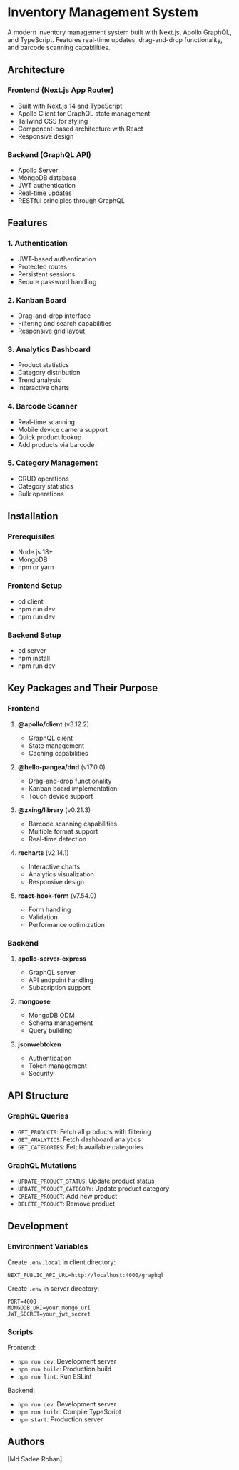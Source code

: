 # Inventory Management System

A modern inventory management system built with Next.js, Apollo GraphQL, and TypeScript. Features real-time updates, drag-and-drop functionality, and barcode scanning capabilities.

## Architecture

### Frontend (Next.js App Router)
- Built with Next.js 14 and TypeScript
- Apollo Client for GraphQL state management
- Tailwind CSS for styling
- Component-based architecture with React
- Responsive design

### Backend (GraphQL API)
- Apollo Server
- MongoDB database
- JWT authentication
- Real-time updates
- RESTful principles through GraphQL

## Features

### 1. Authentication
- JWT-based authentication
- Protected routes
- Persistent sessions
- Secure password handling

### 2. Kanban Board
- Drag-and-drop interface
- Filtering and search capabilities
- Responsive grid layout

### 3. Analytics Dashboard
- Product statistics
- Category distribution
- Trend analysis
- Interactive charts

### 4. Barcode Scanner
- Real-time scanning
- Mobile device camera support
- Quick product lookup
- Add products via barcode

### 5. Category Management
- CRUD operations
- Category statistics
- Bulk operations

## Installation

### Prerequisites
- Node.js 18+
- MongoDB
- npm or yarn

### Frontend Setup
- cd client
- npm run dev
- npm run dev

### Backend Setup
- cd server
- npm install
- npm run dev

## Key Packages and Their Purpose

### Frontend
1. **@apollo/client** (v3.12.2)
   - GraphQL client
   - State management
   - Caching capabilities

2. **@hello-pangea/dnd** (v17.0.0)
   - Drag-and-drop functionality
   - Kanban board implementation
   - Touch device support

3. **@zxing/library** (v0.21.3)
   - Barcode scanning capabilities
   - Multiple format support
   - Real-time detection

4. **recharts** (v2.14.1)
   - Interactive charts
   - Analytics visualization
   - Responsive design

5. **react-hook-form** (v7.54.0)
   - Form handling
   - Validation
   - Performance optimization

### Backend
1. **apollo-server-express**
   - GraphQL server
   - API endpoint handling
   - Subscription support

2. **mongoose**
   - MongoDB ODM
   - Schema management
   - Query building

3. **jsonwebtoken**
   - Authentication
   - Token management
   - Security

## API Structure

### GraphQL Queries
- `GET_PRODUCTS`: Fetch all products with filtering
- `GET_ANALYTICS`: Fetch dashboard analytics
- `GET_CATEGORIES`: Fetch available categories

### GraphQL Mutations
- `UPDATE_PRODUCT_STATUS`: Update product status
- `UPDATE_PRODUCT_CATEGORY`: Update product category
- `CREATE_PRODUCT`: Add new product
- `DELETE_PRODUCT`: Remove product

## Development

### Environment Variables
Create `.env.local` in client directory:
```env
NEXT_PUBLIC_API_URL=http://localhost:4000/graphql
```

Create `.env` in server directory:
```env
PORT=4000
MONGODB_URI=your_mongo_uri
JWT_SECRET=your_jwt_secret
```

### Scripts
Frontend:
- `npm run dev`: Development server
- `npm run build`: Production build
- `npm run lint`: Run ESLint

Backend:
- `npm run dev`: Development server
- `npm run build`: Compile TypeScript
- `npm start`: Production server

## Authors
[Md Sadee Rohan]
